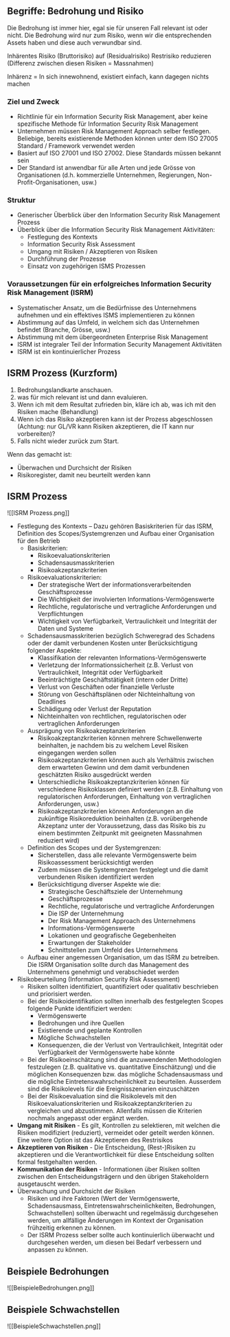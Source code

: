 ## Begriffe: Bedrohung und Risiko
Die Bedrohung ist immer hier, egal sie für unseren Fall relevant ist oder nicht. Die Bedrohung wird nur zum Risiko, wenn wir die entsprechenden Assets haben und diese auch verwundbar sind.

Inhärentes Risiko (Bruttorisiko) auf (Residualrisiko) Restrisiko reduzieren (Differenz zwischen diesen Risiken = Massnahmen)

Inhärenz = In sich innewohnend, existiert einfach, kann dagegen nichts machen

### Ziel und Zweck
* Richtlinie für ein Information Security Risk Management, aber keine spezifische Methode für Information Security Risk Management
* Unternehmen müssen Risk Management Approach selber festlegen. Beliebige, bereits existierende Methoden können unter dem ISO 27005 Standard / Framework verwendet werden
* Basiert auf ISO 27001 und ISO 27002. Diese Standards müssen bekannt sein
* Der Standard ist anwendbar für alle Arten und jede Grösse von Organisationen (d.h. kommerzielle Unternehmen, Regierungen, Non-Profit-Organisationen, usw.)
### Struktur
* Generischer Überblick über den Information Security Risk Management Prozess
* Überblick über die Information Security Risk Management Aktivitäten:
    * Festlegung des Kontexts
    * Information Security Risk Assessment
    * Umgang mit Risiken / Akzeptieren von Risiken
    * Durchführung der Prozesse
    * Einsatz von zugehörigen ISMS Prozessen
### Voraussetzungen für ein erfolgreiches Information Security Risk Management (ISRM)
* Systematischer Ansatz, um die Bedürfnisse des Unternehmens aufnehmen und ein effektives ISMS implementieren zu können
* Abstimmung auf das Umfeld, in welchem sich das Unternehmen befindet (Branche, Grösse, usw.)
* Abstimmung mit dem übergeordneten Enterprise Risk Management
* ISRM ist integraler Teil der Information Security Management Aktivitäten
* ISRM ist ein kontinuierlicher Prozess

## ISRM Prozess (Kurzform)
1) Bedrohungslandkarte anschauen.
2)  was für mich relevant ist und dann evaluieren.
3) Wenn ich mit dem Resultat zufrieden bin, kläre ich ab, was ich mit den Risiken mache (Behandlung)
4) Wenn ich das Risiko akzeptieren kann ist der Prozess abgeschlossen (Achtung: nur GL/VR kann Risiken akzeptieren, die IT kann nur vorbereiten)?
5) Falls nicht wieder zurück zum Start.

Wenn das gemacht ist:
* Überwachen und Durchsicht der Risiken
* Risikoregister, damit neu beurteilt werden kann

## ISRM Prozess
![[ISRM Prozess.png]]

* Festlegung des Kontexts – Dazu gehören Basiskriterien für das ISRM, Definition des Scopes/Systemgrenzen und Aufbau einer Organisation für den Betrieb
	* Basiskriterien:
		* Risikoevaluationskriterien
		* Schadensausmasskriterien
		* Risikoakzeptanzkriterien
	* Risikoevaluationskriterien:
		* Der strategische Wert der informationsverarbeitenden Geschäftsprozesse
		* Die Wichtigkeit der involvierten Informations-Vermögenswerte
		* Rechtliche, regulatorische und vertragliche Anforderungen und Verpflichtungen
		* Wichtigkeit von Verfügbarkeit, Vertraulichkeit und Integrität der Daten und Systeme
	* Schadensausmasskriterien bezüglich Schweregrad des Schadens oder der damit verbundenen Kosten unter Berücksichtigung folgender Aspekte:
		* Klassifikation der relevanten Informations-Vermögenswerte
		* Verletzung der Informationssicherheit (z.B. Verlust von Vertraulichkeit, Integrität oder Verfügbarkeit
		* Beeinträchtigte Geschäftstätigkeit (intern oder Dritte)
		* Verlust von Geschäften oder finanzielle Verluste
		* Störung von Geschäftsplänen oder Nichteinhaltung von Deadlines
		* Schädigung oder Verlust der Reputation
		* Nichteinhalten von rechtlichen, regulatorischen oder vertraglichen Anforderungen
	* Ausprägung von Risikoakzeptanzkriterien
		* Risikoakzeptanzkriterien können mehrere Schwellenwerte beinhalten, je nachdem bis zu welchem Level Risiken eingegangen werden sollen
		* Risikoakzeptanzkriterien können auch als Verhältnis zwischen dem erwarteten Gewinn und dem damit verbundenen geschätzten Risiko ausgedrückt werden
		* Unterschiedliche Risikoakzeptanzkriterien können für verschiedene Risikoklassen definiert werden (z.B. Einhaltung von regulatorischen Anforderungen, Einhaltung von vertraglichen Anforderungen, usw.)
		* Risikoakzeptanzkriterien können Anforderungen an die zukünftige Risikoreduktion beinhalten (z.B. vorübergehende Akzeptanz unter der Voraussetzung, dass das Risiko bis zu einem bestimmten Zeitpunkt mit geeigneten Massnahmen reduziert wird)
	* Definition des Scopes und der Systemgrenzen:
		* Sicherstellen, dass alle relevante Vermögenswerte beim Risikoassessment berücksichtigt werden
		* Zudem müssen die Systemgrenzen festgelegt und die damit verbundenen Risiken identifiziert werden
		* Berücksichtigung diverser Aspekte wie die:
			* Strategische Geschäftsziele der Unternehmung
			* Geschäftsprozesse
			* Rechtliche, regulatorische und vertragliche Anforderungen
			* Die ISP der Unternehmung
			* Der Risk Management Approach des Unternehmens
			* Informations-Vermögenswerte
			* Lokationen und geografische Gegebenheiten
			* Erwartungen der Stakeholder
			* Schnittstellen zum Umfeld des Unternehmens
	* Aufbau einer angemessen Organisation, um das ISRM zu betreiben. Die ISRM Organisation sollte durch das Management des Unternehmens genehmigt und verabschiedet werden
* Risikobeurteilung (Information Security Risk Assessment)
	* Risiken sollten identifiziert, quantifiziert oder qualitativ beschrieben und priorisiert werden.
	* Bei der Risikoidentifikation sollten innerhalb des festgelegten Scopes folgende Punkte identifiziert werden:
		* Vermögenswerte
		* Bedrohungen und ihre Quellen
		* Existierende und geplante Kontrollen
		* Mögliche Schwachstellen
		* Konsequenzen, die der Verlust von Vertraulichkeit, Integrität oder Verfügbarkeit der Vermögenswerte habe könnte
	* Bei der Risikoeinschätzung sind die anzuwendenden Methodologien festzulegen (z.B. qualitative vs. quantitative Einschätzung) und die möglichen Konsequenzen bzw. das mögliche Schadensausmass und die mögliche Eintretenswahrscheinlichkeit zu beurteilen. Ausserdem sind die Risikolevels für die Ereignisszenarien einzuschätzen
	* Bei der Risikoevaluation sind die Risikolevels mit den Risikoevaluationskriterien und Risikoakzeptanzkriterien zu vergleichen und abzustimmen. Allenfalls müssen die Kriterien nochmals angepasst oder ergänzt werden.
* **Umgang mit Risiken** - Es gilt, Kontrollen zu selektieren, mit welchen die Risiken modifiziert (reduziert), vermeidet oder geteilt werden können. Eine weitere Option ist das Akzeptieren des Restrisikos
* **Akzeptieren von Risiken** - Die Entscheidung, (Rest-)Risiken zu akzeptieren und die Verantwortlichkeit für diese Entscheidung sollten formal festgehalten werden.
* **Kommunikation der Risiken** - Informationen über Risiken sollten zwischen den Entscheidungsträgern und den übrigen Stakeholdern ausgetauscht werden.
* Überwachung und Durchsicht der Risiken
	* Risiken und ihre Faktoren (Wert der Vermögenswerte, Schadensausmass, Eintretenswahrscheinlichkeiten, Bedrohungen, Schwachstellen) sollten überwacht und regelmässig durchgesehen werden, um allfällige Änderungen im Kontext der Organisation frühzeitig erkennen zu können.
	* Der ISRM Prozess selber sollte auch kontinuierlich überwacht und durchgesehen werden, um diesen bei Bedarf verbessern und anpassen zu können.

## Beispiele Bedrohungen
![[BeispieleBedrohungen.png]]

## Beispiele Schwachstellen
![[BeispieleSchwachstellen.png]]